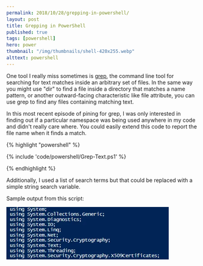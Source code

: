 ```yaml
---
permalink: 2018/10/28/grepping-in-powershell/
layout: post
title: Grepping in PowerShell
published: true
tags: [powershell]
hero: power
thumbnail: "/img/thumbnails/shell-420x255.webp"
alttext: powershell
---
```


One tool I really miss sometimes is <a href="http://man7.org/linux/man-pages/man1/grep.1.html">grep</a>, the command line tool for searching for text matches inside an arbitrary set of files. In the same way you might use
"dir" to find a file inside a directory that matches a name pattern, or another outward-facing characteristic like file attribute, you can use grep to find any files
containing matching text.

In this most recent episode of pining for grep, I was only interested in finding out if a particular namespace was being used anywhere in my code
and didn't really care where. You could easily extend this code to report the file name when it finds a match.

{% highlight "powershell" %}

{% include 'code/powershell/Grep-Text.ps1' %}

{% endhighlight %}

Additionally, I used a list of search terms but that could be replaced with a simple string search variable.

Sample output from this script:

<img src="/img/posts/grepping-in-powershell/grepping-in-powershell.webp" alt="grep" class="u-max-full-width" />
